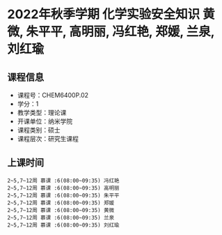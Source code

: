 # 2022年秋季学期 化学实验安全知识 黄微, 朱平平, 高明丽, 冯红艳, 郑媛, 兰泉, 刘红瑜






## 课程信息

- 课程号：CHEM6400P.02
- 学分：1
- 教学类型：理论课
- 开课单位：纳米学院
- 课程类别：硕士
- 课程层次：研究生课程

## 上课时间

```
2~5,7~12周 慕课 :6(08:00~09:35) 冯红艳
2~5,7~12周 慕课 :6(08:00~09:35) 高明丽
2~5,7~12周 慕课 :6(08:00~09:35) 朱平平
2~5,7~12周 慕课 :6(08:00~09:35) 郑媛
2~5,7~12周 慕课 :6(08:00~09:35) 黄微
2~5,7~12周 慕课 :6(08:00~09:35) 兰泉
2~5,7~12周 慕课 :6(08:00~09:35) 刘红瑜
```

